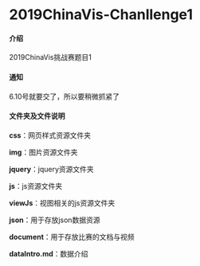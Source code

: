 # 2019ChinaVis-Chanllenge1

#### 介绍
2019ChinaVis挑战赛题目1

#### 通知

6.10号就要交了，所以要稍微抓紧了

#### 文件夹及文件说明

**css**：网页样式资源文件夹

**img**：图片资源文件夹

**jquery**：jquery资源文件夹

**js**：js资源文件夹

**viewJs**：视图相关的js资源文件夹

**json**：用于存放json数据资源

**document**：用于存放比赛的文档与视频

**dataIntro.md**：数据介绍